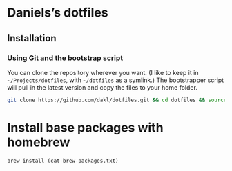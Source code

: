 # Daniels’s dotfiles

## Installation

### Using Git and the bootstrap script

You can clone the repository wherever you want. (I like to keep it in `~/Projects/dotfiles`, with `~/dotfiles` as a symlink.) The bootstrapper script will pull in the latest version and copy the files to your home folder.

```bash
git clone https://github.com/dakl/dotfiles.git && cd dotfiles && source bootstrap.sh
```

# Install base packages with homebrew

```fish
brew install (cat brew-packages.txt)
```
